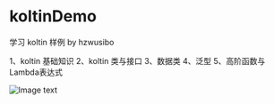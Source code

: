 # koltinDemo
学习 koltin 样例  by hzwusibo

1、koltin 基础知识 
2、koltin 类与接口 
3、数据类
4、泛型 
5、高阶函数与Lambda表达式

![Image text](https://raw.github.com/qq373036876/repositpry/master/yourprojectName/img-folder/koltindemo01.png)
